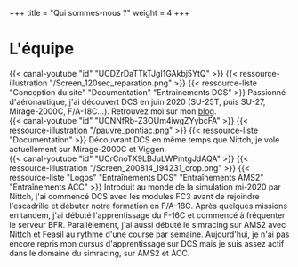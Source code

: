 +++
title = "Qui sommes-nous ?"
weight = 4
+++

# L'équipe

<div class="contenu">
{{< canal-youtube "id" "UCDZrDaTTkTJgI1GAkbj5YtQ" >}}
{{< ressource-illustration "/Screen_120sec_reparation.png" >}}
{{< ressource-liste "Conception du site" "Documentation" "Entrainements DCS" >}}
Passionné d'aéronautique, j'ai découvert DCS en juin 2020 (SU-25T, puis SU-27, Mirage-2000C, F/A-18C...). Retrouvez moi sur mon <a href=https://www.nittch.fr target=_blank>blog</a>.
</div>

<div class="contenu">
{{< canal-youtube "id" "UCNNfRb-Z3OUm4iwgZYybcFA" >}}
{{< ressource-illustration "/pauvre_pontiac.png" >}}
{{< ressource-liste "Documentation" >}}
Découvrant DCS en même temps que Nittch, je vole actuellement sur Mirage-2000C et Viggen.
</div>

<div class="contenu">
{{< canal-youtube "id" "UCrCnoTX9LBJuLWPmtgJdAQA" >}}
{{< ressource-illustration "/Screen_200814_194231_crop.png" >}}
{{< ressource-liste "Logos" "Entraînements DCS" "Entraînements AMS2" "Entraînements ACC" >}}
Introduit au monde de la simulation mi-2020 par Nittch, j'ai commencé DCS avec les modules FC3 avant de rejoindre l'escadrille et débuter notre formation en F/A-18C. Après quelques missions en tandem, j'ai débuté l'apprentissage du F-16C et commencé à fréquenter le serveur BFR. Parallèlement, j'ai aussi débuté le simracing sur AMS2 avec Nittch et Feasil au rythme d'une course par semaine. Aujourd'hui, je n'ai pas encore repris mon cursus d'apprentissage sur DCS mais je suis assez actif dans le domaine du simracing, sur AMS2 et ACC.
</div>
